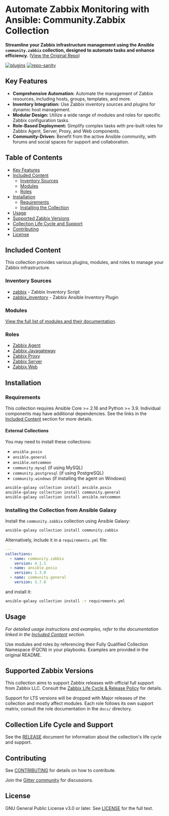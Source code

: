 # Automate Zabbix Monitoring with Ansible: Community.Zabbix Collection

**Streamline your Zabbix infrastructure management using the Ansible `community.zabbix` collection, designed to automate tasks and enhance efficiency.**  ([View the Original Repo](https://github.com/ansible-collections/community.zabbix))

[![plugins](https://github.com/ansible-collections/community.zabbix/workflows/plugins-integration/badge.svg)](https://github.com/ansible-collections/community.zabbix/workflows/plugins-integration/badge.svg) [![repo-sanity](https://github.com/ansible-collections/community.zabbix/workflows/repo-sanity/badge.svg)](https://github.com/ansible-collections/community.zabbix/workflows/repo-sanity/badge.svg)

## Key Features

*   **Comprehensive Automation:** Automate the management of Zabbix resources, including hosts, groups, templates, and more.
*   **Inventory Integration:**  Use Zabbix inventory sources and plugins for dynamic host management.
*   **Modular Design:**  Utilize a wide range of modules and roles for specific Zabbix configuration tasks.
*   **Role-Based Deployment:** Simplify complex tasks with pre-built roles for Zabbix Agent, Server, Proxy, and Web components.
*   **Community-Driven:** Benefit from the active Ansible community, with forums and social spaces for support and collaboration.

## Table of Contents

*   [Key Features](#key-features)
*   [Included Content](#included-content)
    *   [Inventory Sources](#inventory-sources)
    *   [Modules](#modules)
    *   [Roles](#roles)
*   [Installation](#installation)
    *   [Requirements](#requirements)
    *   [Installing the Collection](#installing-the-collection-from-ansible-galaxy)
*   [Usage](#usage)
*   [Supported Zabbix Versions](#supported-zabbix-versions)
*   [Collection Life Cycle and Support](#collection-life-cycle-and-support)
*   [Contributing](#contributing)
*   [License](#license)

## Included Content

This collection provides various plugins, modules, and roles to manage your Zabbix infrastructure.

### Inventory Sources

*   [zabbix](scripts/inventory/zabbix.py) - Zabbix Inventory Script
*   [zabbix_inventory](https://docs.ansible.com/ansible/latest/collections/community/zabbix/zabbix_inventory_inventory.html) - Zabbix Ansible Inventory Plugin

### Modules

[View the full list of modules and their documentation](https://docs.ansible.com/ansible/latest/collections/community/zabbix/index.html).

### Roles

*   [Zabbix Agent](docs/ZABBIX_AGENT_ROLE.md)
*   [Zabbix Javagateway](docs/ZABBIX_JAVAGATEWAY_ROLE.md)
*   [Zabbix Proxy](docs/ZABBIX_PROXY_ROLE.md)
*   [Zabbix Server](docs/ZABBIX_SERVER_ROLE.md)
*   [Zabbix Web](docs/ZABBIX_WEB_ROLE.md)

## Installation

### Requirements

This collection requires Ansible Core >= 2.16 and Python >= 3.9.  Individual components may have additional dependencies.  See the links in the [Included Content](#included-content) section for more details.

#### External Collections

You may need to install these collections:

*   `ansible.posix`
*   `ansible.general`
*   `ansible.netcommon`
*   `community.mysql` (if using MySQL)
*   `community.postgresql` (if using PostgreSQL)
*   `community.windows` (if installing the agent on Windows)

```bash
ansible-galaxy collection install ansible.posix
ansible-galaxy collection install community.general
ansible-galaxy collection install ansible.netcommon
```

### Installing the Collection from Ansible Galaxy

Install the `community.zabbix` collection using Ansible Galaxy:

```bash
ansible-galaxy collection install community.zabbix
```

Alternatively, include it in a `requirements.yml` file:

```yaml
---
collections:
  - name: community.zabbix
    version: 4.1.1
  - name: ansible.posix
    version: 1.3.0
  - name: community.general
    version: 3.7.0
```
and install it:

```bash
ansible-galaxy collection install -r requirements.yml
```

## Usage

*For detailed usage instructions and examples, refer to the documentation linked in the [Included Content](#included-content) section.*

Use modules and roles by referencing their Fully Qualified Collection Namespace (FQCN) in your playbooks. Examples are provided in the original README.

## Supported Zabbix Versions

This collection aims to support Zabbix releases with official full support from Zabbix LLC.  Consult the [Zabbix Life Cycle & Release Policy](https://www.zabbix.com/life_cycle_and_release_policy) for details.

Support for LTS versions will be dropped with Major releases of the collection and mostly affect modules.  Each role follows its own support matrix; consult the role documentation in the `docs/` directory.

## Collection Life Cycle and Support

See the [RELEASE](docs/RELEASE.md) document for information about the collection's life cycle and support.

## Contributing

See [CONTRIBUTING](CONTRIBUTING.md) for details on how to contribute.

Join the [Gitter community](https://gitter.im/community-zabbix/community) for discussions.

## License

GNU General Public License v3.0 or later.  See [LICENSE](LICENSE) for the full text.